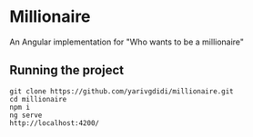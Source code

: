 # Millionaire

An Angular implementation for "Who wants to be a millionaire"

## Running the project
```
git clone https://github.com/yarivgdidi/millionaire.git
cd millionaire
npm i
ng serve
http://localhost:4200/

```
